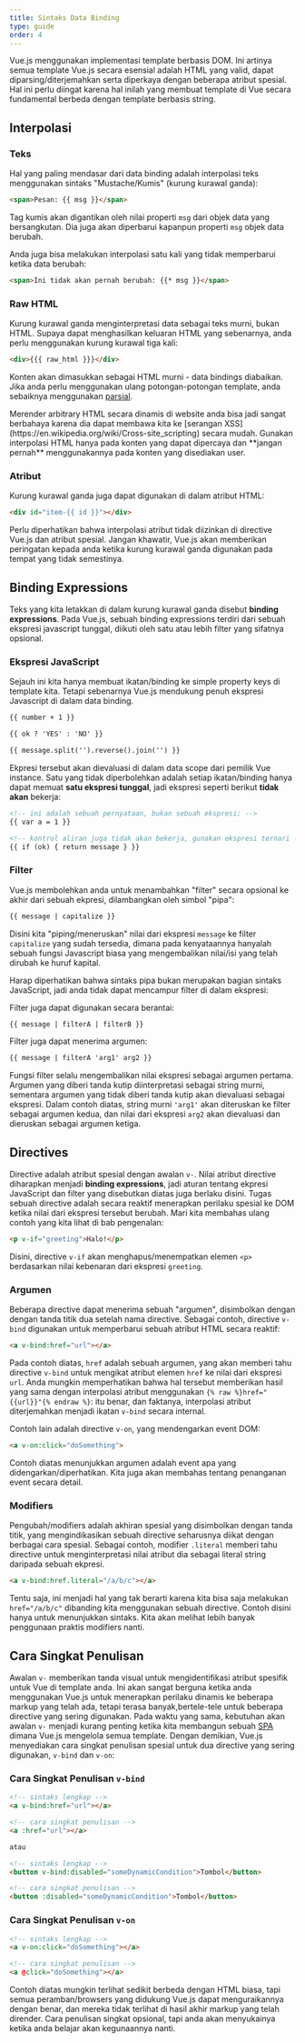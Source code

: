 ```yaml
---
title: Sintaks Data Binding
type: guide
order: 4
---
```


<!-- Vue.js uses a DOM-based templating implementation. This means that all Vue.js templates are essentially valid, parsable HTML enhanced with some special attributes. Keep that in mind, since this makes Vue templates fundamentally different from string-based templates. -->
Vue.js menggunakan implementasi template berbasis DOM. Ini artinya semua template Vue.js secara esensial adalah HTML yang valid, dapat diparsing/diterjemahkan serta diperkaya dengan beberapa atribut spesial. Hal ini perlu diingat karena hal inilah yang membuat template di Vue secara fundamental berbeda dengan template berbasis string.

## Interpolasi

### Teks

<!-- The most basic form of data binding is text interpolation using the "Mustache" syntax (double curly braces): -->
Hal yang paling mendasar dari data binding adalah interpolasi teks menggunakan sintaks "Mustache/Kumis" (kurung kurawal ganda):

``` html
<span>Pesan: {{ msg }}</span>
```

<!-- The mustache tag will be replaced with the value of the `msg` property on the corresponding data object. It will also be updated whenever the data object's `msg` property changes. -->
Tag kumis akan digantikan oleh nilai properti `msg` dari objek data yang bersangkutan. Dia juga akan diperbarui kapanpun properti `msg` objek data berubah.

<!-- You can also perform one-time interpolations that do not update on data change: -->
Anda juga bisa melakukan interpolasi satu kali yang tidak memperbarui ketika data berubah:


``` html
<span>Ini tidak akan pernah berubah: {{* msg }}</span>
```

### Raw HTML

<!-- The double mustaches interprets the data as plain text, not HTML. In order to output real HTML, you will need to use triple mustaches: -->
Kurung kurawal ganda menginterpretasi data sebagai teks murni, bukan HTML. Supaya dapat menghasilkan keluaran HTML yang sebenarnya, anda perlu menggunakan kurung kurawal tiga kali:


``` html
<div>{{{ raw_html }}}</div>
```

<!-- The contents are inserted as plain HTML - data bindings are ignored. If you need to reuse template pieces, you should use [partials](/api/#partial). -->
Konten akan dimasukkan sebagai HTML murni - data bindings diabaikan. Jika anda perlu menggunakan ulang potongan-potongan template, anda sebaiknya menggunakan [parsial](/api/#partial).  

<!-- <p class="tip">Dynamically rendering arbitrary HTML on your website can be very dangerous because it can easily lead to [XSS attacks](https://en.wikipedia.org/wiki/Cross-site_scripting). Only use HTML interpolation on trusted content and **never** on user-provided content.</p> -->
<p>Merender arbitrary HTML secara dinamis di website anda bisa jadi sangat berbahaya karena dia dapat membawa kita ke  [serangan XSS](https://en.wikipedia.org/wiki/Cross-site_scripting) secara mudah. Gunakan interpolasi HTML hanya pada konten yang dapat dipercaya dan **jangan pernah** menggunakannya pada konten yang disediakan user.</p>

### Atribut

<!-- Mustaches can also be used inside HTML attributes: -->
Kurung kurawal ganda juga dapat digunakan di dalam atribut HTML:

``` html
<div id="item-{{ id }}"></div>
```

<!-- Note that attribute interpolations are disallowed in Vue.js directives and special attributes. Don't worry, Vue.js will raise warnings for you when mustaches are used in wrong places. -->
Perlu diperhatikan bahwa interpolasi atribut tidak diizinkan di directive Vue.js dan atribut spesial. Jangan khawatir, Vue.js akan memberikan peringatan kepada anda ketika kurung kurawal ganda digunakan pada tempat yang tidak semestinya.

## Binding Expressions

<!-- The text we put inside mustache tags are called **binding expressions**. In Vue.js, a binding expression consists of a single JavaScript expression optionally followed by one or more filters. -->
Teks yang kita letakkan di dalam kurung kurawal ganda disebut **binding expressions**. Pada Vue.js, sebuah binding expressions terdiri dari sebuah ekspresi javascript tunggal, diikuti oleh satu atau lebih filter yang sifatnya opsional.

### Ekspresi JavaScript

<!-- So far we've only been binding to simple property keys in our templates. But Vue.js actually supports the full power of JavaScript expressions inside data bindings: -->
Sejauh ini kita hanya membuat ikatan/binding ke simple property keys di template kita. Tetapi sebenarnya Vue.js mendukung penuh ekspresi Javascript di dalam data binding.

``` html
{{ number + 1 }}

{{ ok ? 'YES' : 'NO' }}

{{ message.split('').reverse().join('') }}
```

<!-- These expressions will be evaluated in the data scope of the owner Vue instance. One restriction is that each binding can only contain **one single expression**, so the following will **NOT** work: -->
Ekpresi tersebut akan dievaluasi di dalam data scope dari pemilik Vue instance. Satu yang tidak diperbolehkan adalah setiap ikatan/binding hanya dapat memuat **satu ekspresi tunggal**, jadi ekspresi seperti berikut **tidak akan** bekerja:

``` html
<!-- ini adalah sebuah pernyataan, bukan sebuah ekspresi: -->
{{ var a = 1 }}

<!-- kontrol aliran juga tidak akan bekerja, gunakan ekspresi ternari -->
{{ if (ok) { return message } }}
```

### Filter

<!-- Vue.js allows you to append optional "filters" to the end of an expression, denoted by the "pipe" symbol: -->
Vue.js membolehkan anda untuk menambahkan "filter" secara opsional ke akhir dari sebuah ekpresi, dilambangkan oleh simbol "pipa":

``` html
{{ message | capitalize }}
```

<!-- Here we are "piping" the value of the `message` expression through the built-in `capitalize` filter, which is in fact just a JavaScript function that returns the capitalized value. Vue.js provides a number of built-in filters, and we will talk about how to write your own filters later. -->
Disini kita "piping/meneruskan" nilai dari ekspresi `message` ke filter `capitalize` yang sudah tersedia, dimana pada kenyataannya hanyalah sebuah fungsi Javascript biasa yang mengembalikan nilai/isi yang telah dirubah ke huruf kapital.

<!-- Note that the pipe syntax is not part of JavaScript syntax, therefore you cannot mix filters inside expressions; you can only append them at the end of an expression. -->
Harap diperhatikan bahwa sintaks pipa bukan merupakan bagian sintaks JavaScript, jadi anda tidak dapat mencampur filter di dalam ekspresi:

<!-- Filters can be chained: -->
Filter juga dapat digunakan secara berantai:

``` html
{{ message | filterA | filterB }}
```

<!-- Filters can also take arguments: -->
Filter juga dapat menerima argumen:

``` html
{{ message | filterA 'arg1' arg2 }}
```

<!-- The filter function always receives the expression's value as the first argument. Quoted arguments are interpreted as plain string, while un-quoted ones will be evaluated as expressions. Here, the plain string `'arg1'` will be passed into the filter as the second argument, and the value of expression `arg2` will be evaluated and passed in as the third argument. -->
Fungsi filter selalu mengembalikan nilai ekspresi sebagai argumen pertama. Argumen yang diberi tanda kutip diinterpretasi sebagai string murni, sementara argumen yang tidak diberi tanda kutip akan dievaluasi sebagai ekspresi. Dalam contoh diatas, string murni `'arg1'` akan diteruskan ke filter sebagai argumen kedua, dan nilai dari ekspresi `arg2` akan dievaluasi dan dieruskan sebagai argumen ketiga.

## Directives

<!-- Directives are special attributes with the `v-` prefix. Directive attribute values are expected to be **binding expressions**, so the rules about JavaScript expressions and filters mentioned above apply here as well. A directive's job is to reactively apply special behavior to the DOM when the value of its expression changes. Let's review the example we saw in the introduction: -->
Directive adalah atribut spesial dengan awalan `v-`. Nilai atribut directive diharapkan menjadi **binding expressions**, jadi aturan tentang ekpresi JavaScript dan filter yang disebutkan diatas juga berlaku disini. Tugas sebuah directive adalah secara reaktif menerapkan perilaku spesial ke DOM ketika nilai dari ekspresi tersebut berubah. Mari kita membahas ulang contoh yang kita lihat di bab pengenalan:


``` html
<p v-if="greeting">Halo!</p>
```

<!-- Here, the `v-if` directive would remove/insert the `<p>` element based on the truthiness of the value of the expression `greeting`. -->
Disini, directive `v-if` akan menghapus/menempatkan elemen `<p>` berdasarkan nilai kebenaran dari ekspresi `greeting`.

### Argumen

<!-- Some directives can take an "argument", denoted by a colon after the directive name. For example, the `v-bind` directive is used to reactively update an HTML attribute: -->
Beberapa directive dapat menerima sebuah "argumen", disimbolkan dengan dengan tanda titik dua setelah nama directive. Sebagai contoh, directive `v-bind` digunakan untuk memperbarui sebuah atribut HTML secara reaktif:

``` html
<a v-bind:href="url"></a>
```

<!-- Here `href` is the argument, which tells the `v-bind` directive to bind the element's `href` attribute to the value of the expression `url`. You may have noticed this achieves the same result as an attribute interpolation using `{% raw %}href="{{url}}"{% endraw %}`: that is correct, and in fact, attribute interpolations are translated into `v-bind` bindings internally. -->
Pada contoh diatas, `href` adalah sebuah argumen, yang akan memberi tahu directive `v-bind` untuk mengikat atribut elemen `href` ke nilai dari ekspresi `url`. Anda mungkin memperhatikan bahwa hal tersebut memberikan hasil yang sama dengan interpolasi atribut menggunakan `{% raw %}href="{{url}}"{% endraw %}`: itu benar, dan faktanya, interpolasi atribut diterjemahkan menjadi ikatan `v-bind` secara internal.

<!-- Another example is the `v-on` directive, which listens to DOM events: -->
Contoh lain adalah directive `v-on`, yang mendengarkan event DOM:

``` html
<a v-on:click="doSomething">
```

<!-- Here the argument is the event name to listen to. We will talk about event handling in more detail too. -->
Contoh diatas menunjukkan argumen adalah event apa yang didengarkan/diperhatikan. Kita juga akan membahas tentang penanganan event secara detail.

### Modifiers

<!-- Modifiers are special postfixes denoted by a dot, which indicate that a directive should be bound in some special way. For example, the `.literal` modifier tells the directive to interpret its attribute value as a literal string rather than an expression: -->
Pengubah/modifiers adalah akhiran spesial yang disimbolkan dengan tanda titik, yang mengindikasikan sebuah directive seharusnya diikat dengan berbagai cara spesial. Sebagai contoh, modifier `.literal` memberi tahu directive untuk menginterpretasi nilai atribut dia sebagai literal string daripada sebuah ekpresi.

``` html
<a v-bind:href.literal="/a/b/c"></a>
```

<!-- Of course, this seems pointless because we can just do `href="/a/b/c"` instead of using a directive. The example here is just for demonstrating the syntax. We will see more practical uses of modifiers later. -->
Tentu saja, ini menjadi hal yang tak berarti karena kita bisa saja melakukan `href="/a/b/c"` dibanding kita menggunakan sebuah directive. Contoh disini hanya untuk menunjukkan sintaks. Kita akan melihat lebih banyak penggunaan praktis modifiers nanti.

## Cara Singkat Penulisan

<!-- The `v-` prefix serves as a visual cue for identifying Vue-specific attributes in your templates. This is useful when you are using Vue.js to apply dynamic behavior to some existing markup, but can feel verbose for some frequently used directives. At the same time, the need for the `v-` prefix becomes less important when you are building an [SPA](https://en.wikipedia.org/wiki/Single-page_application) where Vue.js manages every template. Therefore, Vue.js provides special shorthands for two of the most often used directives, `v-bind` and `v-on`: -->
Awalan `v-` memberikan tanda visual untuk mengidentifikasi atribut spesifik untuk Vue di template anda. Ini akan sangat berguna ketika anda menggunakan Vue.js untuk menerapkan perilaku dinamis ke beberapa markup yang telah ada, tetapi terasa banyak,bertele-tele untuk beberapa directive yang sering digunakan. Pada waktu yang sama, kebutuhan akan awalan `v-` menjadi kurang penting ketika kita membangun sebuah [SPA](https://en.wikipedia.org/wiki/Single-page_application) dimana Vue.js mengelola semua template. Dengan demikian, Vue.js menyediakan cara singkat penulisan spesial untuk dua directive yang sering digunakan, `v-bind` dan `v-on`:

### Cara Singkat Penulisan `v-bind`

``` html
<!-- sintaks lengkap -->
<a v-bind:href="url"></a>

<!-- cara singkat penulisan -->
<a :href="url"></a>

atau

<!-- sintaks lengkap -->
<button v-bind:disabled="someDynamicCondition">Tombol</button>

<!-- cara singkat penulisan -->
<button :disabled="someDynamicCondition">Tombol</button>
```

### Cara Singkat Penulisan `v-on`

``` html
<!-- sintaks lengkap -->
<a v-on:click="doSomething"></a>

<!-- cara singkat penulisan -->
<a @click="doSomething"></a>
```

<!-- They may look a bit different from normal HTML, but all Vue.js supported browsers can parse it correctly, and they do not appear in the final rendered markup. The shorthand syntax is totally optional, but you will likely appreciate it when you learn more about its usage later. -->
Contoh diatas mungkin terlihat sedikit berbeda dengan HTML biasa, tapi semua peramban/browsers yang didukung Vue.js dapat menguraikannya dengan benar, dan mereka tidak terlihat di hasil akhir markup yang telah dirender. Cara penulisan singkat opsional, tapi anda akan menyukainya ketika anda belajar akan kegunaannya nanti.
